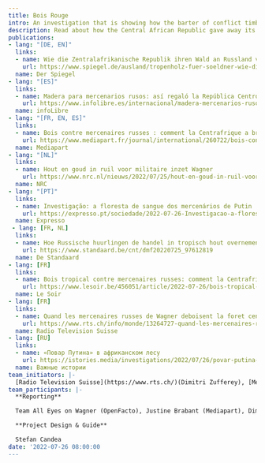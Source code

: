 ```yaml
---
title: Bois Rouge
intro: An investigation that is showing how the barter of conflict timber in exchange for Wagner mercenaries works in the Central African Republic
description: Read about how the Central African Republic gave away its forest to the private military group Wagner. Because of the inefficiency of the timber controls in Europe, Wagner conflict timber cannot be stopped from reaching European clients, despite existing sanctions. Timber for Mercenaries was conducted in collaboration with [All Eyes on Wagner](https://alleyesonwagner.org/), a project by the French NGO [OpenFacto](https://openfacto.fr/). Read also about the methodology of doing such an investigation [here] (https://alleyesonwagner.org/2022/07/26/come-follow-the-redwood-trees-tracking-wagners-forestry-business-in-car/). 
publications:
- lang: "[DE, EN]"
  links:
  - name: Wie die Zentralafrikanische Republik ihren Wald an Russland verscherbelte
    url: https://www.spiegel.de/ausland/tropenholz-fuer-soeldner-wie-die-zentralafrikanische-republik-ihren-wald-an-russland-verscherbelte-a-ebb24a05-d9fd-43bf-8740-c5c84825dc84
  name: Der Spiegel
- lang: "[ES]"
  links:
  - name: Madera para mercenarios rusos: así regaló la República Centroafricana un bosque a Wagner
    url: https://www.infolibre.es/internacional/madera-mercenarios-rusos-regalo-republica-centroafricana-bosque-wagner_1_1289149.html
  name: infoLibre
- lang: "[FR, EN, ES]"
  links:
  - name: Bois contre mercenaires russes : comment la Centrafrique a brade une foret au groupe Wagner
    url: https://www.mediapart.fr/journal/international/260722/bois-contre-mercenaires-russes-comment-la-centrafrique-brade-une-foret-au-groupe-wagner
  name: Mediapart
- lang: "[NL]"
  links:
  - name: Hout en goud in ruil voor militaire inzet Wagner
    url: https://www.nrc.nl/nieuws/2022/07/25/hout-en-goud-in-ruil-voor-militaire-inzet-wagner-a4137382
  name: NRC
- lang: "[PT]"
  links:
  - name: Investigação: a floresta de sangue dos mercenários de Putin
    url: https://expresso.pt/sociedade/2022-07-26-Investigacao-a-floresta-de-sangue-dos-mercenarios-de-Putin-ad75beec
  name: Expresso
 - lang: [FR, NL]
  links:
  - name: Hoe Russische huurlingen de handel in tropisch hout overnemen
    url: https://www.standaard.be/cnt/dmf20220725_97612819
  name: De Standaard
- lang: [FR]
  links:
  - name: Bois tropical contre mercenaires russes: comment la Centrafrique a brade une foret au groupe Wagner
    url: https://www.lesoir.be/456051/article/2022-07-26/bois-tropical-contre-mercenaires-russes-comment-la-centrafrique-brade-une-foret
  name: Le Soir
- lang: [FR]
  links:
  - name: Quand les mercenaires russes de Wagner deboisent la foret centrafricaine
    url: https://www.rts.ch/info/monde/13264727-quand-les-mercenaires-russes-de-wagner-deboisent-la-foret-centrafricaine.html
  name: Radio Television Suisse
- lang: [RU]
  links:
  - name: «Повар Путина» в африканском лесу
    url: https://istories.media/investigations/2022/07/26/povar-putina-v-afrikanskom-lesu
  name: Важные истории
team_initiators: |-
  [Radio Television Suisse](https://www.rts.ch/)(Dimitri Zufferey), [Mediapart]( https://www.mediapart.fr/)(Justine Brabant) and [OpenFacto](https://openfacto.fr/)(Team All Eyes on Wagner)
team_participants: |-
  **Reporting**

  Team All Eyes on Wagner (OpenFacto), Justine Brabant (Mediapart), Dimitri Zufferey (Radio Television Suisse), Micael Pereira (Expresso), Stefan Candea (EIC), Stefano Vergine (Il Fatto Quotidiano), Alain Jennotte (Le Soir), Nicola Naber, Oliver Imhof, Rafael Buschmann (DER SPIEGEL).

  **Project Design & Guide**

  Stefan Candea
date: '2022-07-26 08:00:00
---
```

